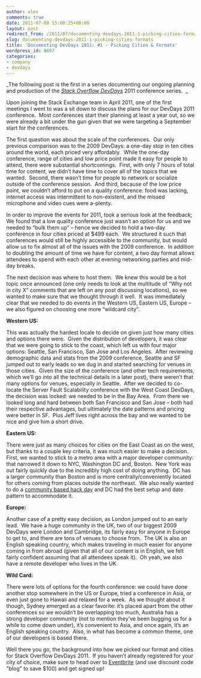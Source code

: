 ```yaml
---
author: alex
comments: true
date: 2011-07-08 15:00:25+00:00
layout: post
redirect_from: /2011/07/documenting-devdays-2011-1-picking-cities-formats
slug: documenting-devdays-2011-1-picking-cities-formats
title: 'Documenting DevDays 2011: #1 - Picking Cities & Formats'
wordpress_id: 8697
categories:
- company
- devdays
---
```


_The following post is the first in a series documenting our ongoing planning and production of the _[_Stack Overflow DevDays_](http://devdays.stackoverflow.com/)_ 2011 conference series.  _

Upon joining the Stack Exchange team in April 2011, one of the first meetings I went to was a sit down to discuss the plans for our DevDays 2011 conference.  Most conferences start their planning at least a year out, so we were already a bit under the gun given that we were targeting a September start for the conferences.

The first question was about the scale of the conferences.  Our only previous comparison was to the 2009 DevDays: a one-day stop in ten cities around the world, each priced very affordably.  While the one-day conference, range of cities and low price point made it easy for people to attend, there were substantial shortcomings.  First, with only 7 hours of total time for content, we didn’t have time to cover all of the topics that we wanted.  Second, there wasn’t time for people to network or socialize outside of the conference session.  And third, because of the low price point, we couldn’t afford to put on a quality conference: food was lacking, internet access was intermittent to non-existent, and the missed microphone and video cues were a-plenty.

In order to improve the events for 2011, took a serious look at the feedback; We found that a low quality conference just wasn’t an option for us and we needed to “bulk them up” – hence we decided to hold a two-day conference in four cities priced at $499 each.  We structured it such that conferences would still be highly accessible to the community, but would allow us to fix almost all of the issues with the 2009 conference.  In addition to doubling the amount of time we have for content, a two day format allows attendees to spend with each other at evening networking parties and mid-day breaks.

The next decision was where to host them.  We knew this would be a hot topic once announced (one only needs to look at the multitude of “Why not in city X” comments that are left on any post discussing locations), so we wanted to make sure that we thought through it well.  It was immediately clear that we needed to do events in the Western US, Eastern US, Europe – we also figured on choosing one more “wildcard city”.

**Western US:**

This was actually the hardest locale to decide on given just how many cities and options there were.  Given the distribution of developers, it was clear that we were going to stick to the coast, which left us with four major options: Seattle, San Francisco, San Jose and Los Angeles.  After reviewing demographic data and stats from the 2009 conference, Seattle and SF jumped out to early leads so we dug in and started searching for venues in those cities.  Given the size of the conference (and other tech requirements, which we’ll go into all the technical details in a later post), there weren’t that many options for venues, especially in Seattle.  After we decided to co-locate the Server Fault Scalability conference with the West Coast DevDays, the decision was locked: we needed to be in the Bay Area.  From there we looked long and hard between both San Francisco and San Jose – both had their respective advantages, but ultimately the date patterns and pricing were better in SF.  Plus Jeff lives right across the bay and we wanted to be nice and give him a short drive.

**Eastern US:**

There were just as many choices for cities on the East Coast as on the west, but thanks to a couple key criteria, it was much easier to make a decision.  First, we wanted to stick to a metro area with a major developer community: that narrowed it down to NYC, Washington DC and, Boston.  New York was out fairly quickly due to the incredibly high cost of doing anything.  DC has a larger community than Boston and is more centrally/conveniently located for others coming from places outside the northeast.  We also really wanted to do a [community based hack day](http://stackoverflowhackday.eventbrite.com/) and DC had the best setup and date pattern to accommodate it.

**Europe:**

Another case of a pretty easy decision, as London jumped out to an early lead.  We have a huge community in the UK, two of our biggest 2009 DevDays were London and Cambridge, its fairly easy for anyone in Europe to get to, and there are tons of venues to choose from.  The UK is also an English speaking country, which makes traveling in much easier for anyone coming in from abroad (given that all of our content is in English, we felt fairly confident assuming that all attendees speak it).  Oh yeah, we also have a remote developer who lives in the UK.

**Wild Card:**

There were lots of options for the fourth conference: we could have done another stop somewhere in the US or Europe, tried a conference in Asia, or even just gone to Hawaii and relaxed for a week.  As we thought about it though, Sydney emerged as a clear favorite: it’s placed apart from the other conferences so we wouldn’t be overlapping too much, Australia has a strong developer community (not to mention they’ve been bugging us for a while to come down under), it’s convenient to Asia, and once again, it’s an English speaking country.  Also, in what has become a common theme, one of our developers is based there.

Well there you go, the background into how we picked our format and cities for Stack Overflow DevDays 2011.  If you haven’t already registered for your city of choice, make sure to head over to [Eventbrite](http://stackoverflow.eventbrite.com/) (and use discount code "blog" to save $100) and get signed up!

